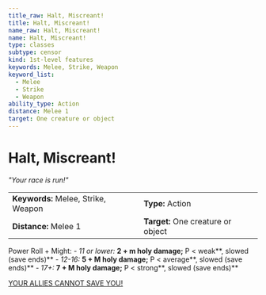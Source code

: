 ```yaml
---
title_raw: Halt, Miscreant!
title: Halt, Miscreant!
name_raw: Halt, Miscreant!
name: Halt, Miscreant!
type: classes
subtype: censor
kind: 1st-level features
keywords: Melee, Strike, Weapon
keyword_list:
  - Melee
  - Strike
  - Weapon
ability_type: Action
distance: Melee 1
target: One creature or object
---
```


# Halt, Miscreant!

*"Your race is run!"*

|                                     |                                    |
| :---------------------------------- | :--------------------------------- |
| **Keywords:** Melee, Strike, Weapon | **Type:** Action                   |
| **Distance:** Melee 1               | **Target:** One creature or object |

Power Roll + Might: - *11 or lower:* **2 + m holy damage;** P \< weak\*\*, slowed (save ends)\*\* - *12-16:* **5 + M holy damage;** P \< average\*\*, slowed (save ends)\*\* - *17+:* **7 + M holy damage;** P \< strong\*\*, slowed (save ends)\*\*

[YOUR ALLIES CANNOT SAVE YOU!](./Your%20Allies%20Cannot%20Save%20You.md)
